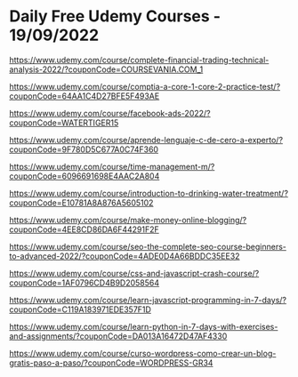 # Daily Free Udemy Courses - 19/09/2022

https://www.udemy.com/course/complete-financial-trading-technical-analysis-2022/?couponCode=COURSEVANIA.COM_1
https://www.udemy.com/course/comptia-a-core-1-core-2-practice-test/?couponCode=64AA1C4D27BFE5F493AE
https://www.udemy.com/course/facebook-ads-2022/?couponCode=WATERTIGER15
https://www.udemy.com/course/aprende-lenguaje-c-de-cero-a-experto/?couponCode=9F780D5C677A0C74F360
https://www.udemy.com/course/time-management-m/?couponCode=6096691698E4AAC2A804
https://www.udemy.com/course/introduction-to-drinking-water-treatment/?couponCode=E10781A8A876A5605102
https://www.udemy.com/course/make-money-online-blogging/?couponCode=4EE8CD86DA6F44291F2F
https://www.udemy.com/course/seo-the-complete-seo-course-beginners-to-advanced-2022/?couponCode=4ADE0D4A66BDDC35EE32
https://www.udemy.com/course/css-and-javascript-crash-course/?couponCode=1AF0796CD4B9D2058564
https://www.udemy.com/course/learn-javascript-programming-in-7-days/?couponCode=C119A183971EDE357F1D
https://www.udemy.com/course/learn-python-in-7-days-with-exercises-and-assignments/?couponCode=DA013A16472D47AF4330
https://www.udemy.com/course/curso-wordpress-como-crear-un-blog-gratis-paso-a-paso/?couponCode=WORDPRESS-GR34
